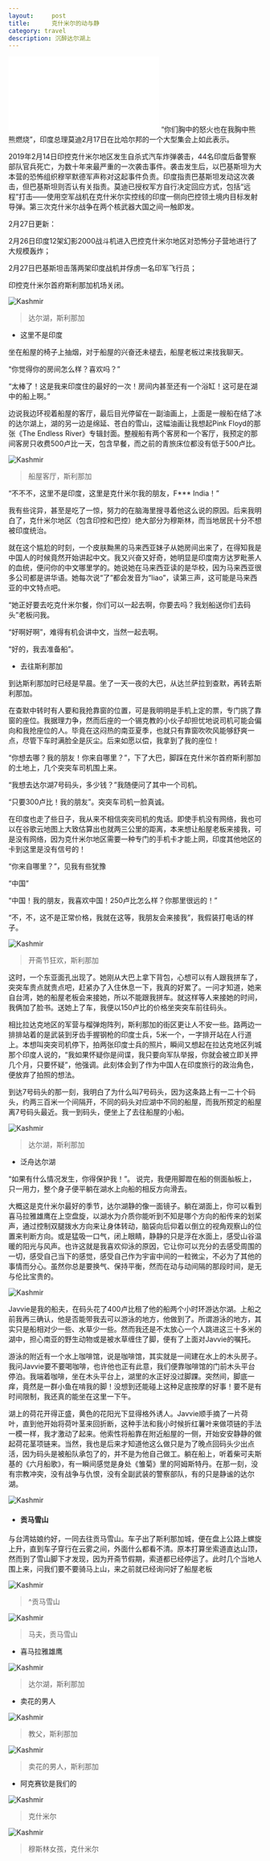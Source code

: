 ```yaml
---
layout:     post
title:      克什米尔的动与静
category: travel
description: 沉醉达尔湖上
---
```

<iframe frameborder="no" border="0" marginwidth="0" marginheight="0" src="//music.163.com/outchain/player?type=2&id=488919853&auto=1&height=66"></iframe>
<!-- <iframe frameborder="no" border="0" marginwidth="0" marginheight="0" src="https://m7.music.126.net/20190222142316/876ffe53fc6d6b3e88b1c277ef591046/ymusic/1329/526d/0bb0/67d66a95da84757a6b5859cfb35084fd.mp3"></iframe> -->
“你们胸中的怒火也在我胸中熊熊燃烧”，印度总理莫迪2月17日在比哈尔邦的一个大型集会上如此表示。

2019年2月14日印控克什米尔地区发生自杀式汽车炸弹袭击，44名印度后备警察部队官兵死亡，为数十年来最严重的一次袭击事件。袭击发生后，以巴基斯坦为大本营的恐怖组织穆罕默德军声称对这起事件负责。印度指责巴基斯坦发动这次袭击，但巴基斯坦则否认有关指责。莫迪已授权军方自行决定回应方式，包括“远程”打击——使用空军战机在克什米尔实控线的印度一侧向巴控领土境内目标发射导弹。第三次克什米尔战争在两个核武器大国之间一触即发。

2月27日更新：

2月26日印度12架幻影2000战斗机进入巴控克什米尔地区对恐怖分子营地进行了大规模轰炸；

2月27日巴基斯坦击落两架印度战机并俘虏一名印军飞行员；

印控克什米尔首府斯利那加机场关闭。


![Kashmir](https://raw.githubusercontent.com/JounyWang/JounyWang.github.io/master/_posts/travel/img/IMG_9101.JPG)
>达尔湖，斯利那加


 - 这里不是印度


坐在船屋的椅子上抽烟，对于船屋的兴奋还未褪去，船屋老板过来找我聊天。

“你觉得你的房间怎么样？喜欢吗？”

“太棒了！这是我来印度住的最好的一次！房间内甚至还有一个浴缸！这可是在湖中的船上啊。”

边说我边环视着船屋的客厅，最后目光停留在一副油画上，上面是一艘船在结了冰的达尔湖上，湖的另一边是绵延、苍白的雪山，这幅油画让我想起Pink Floyd的那张《The Endless River》专辑封面。整艘船有两个客房和一个客厅，我预定的那间客房只收费500卢比一天，包含早餐，而之前的青旅床位都没有低于500卢比。

![Kashmir](https://raw.githubusercontent.com/JounyWang/JounyWang.github.io/master/_posts/travel/img/IMG_9107.JPG)
>船屋客厅，斯利那加

“不不不，这里不是印度，这里是克什米尔我的朋友，F*** India！”

我有些诧异，甚至是吃了一惊，努力的在脑海里搜寻着他这么说的原因。后来我明白了，克什米尔地区（包含印控和巴控）绝大部分为穆斯林，而当地居民十分不想被印度统治。

就在这个尴尬的时刻，一个皮肤黝黑的马来西亚妹子从她房间出来了，在得知我是中国人的时候竟然开始讲起中文。我又兴奋又好奇，她明显是印度南方达罗毗荼人的血统，便问你的中文哪里学的。她说她在马来西亚读的是华校，因为马来西亚很多公司都是讲华语。她每次说“了”都会发音为“liao”，读第三声，这可能是马来西亚的中文特点吧。

“她正好要去吃克什米尔餐，你们可以一起去啊，你要去吗？我划船送你们去码头”老板问我。

“好啊好啊”，难得有机会讲中文，当然一起去啊。

“好的，我去准备船”。


 - 去往斯利那加


到达斯利那加时已经是早晨。坐了一天一夜的大巴，从达兰萨拉到查默，再转去斯利那加。

在查默中转时有人要和我抢靠窗的位置，可是我明明是手机上定的票，专门挑了靠窗的座位。我据理力争，然而后座的一个锡克教的小伙子却担忧地说司机可能会偏向和我抢座位的人。毕竟在这闷热的南亚夏季，也就只有靠窗吹吹风能够舒爽一点，尽管下车时满脸全是灰尘。后来如愿以偿，我拿到了我的座位！

“你想去哪？我的朋友！你来自哪里？”，下了大巴，脚踩在克什米尔首府斯利那加的土地上，几个突突车司机围上来。

“我想去达尔湖7号码头，多少钱？”我随便问了其中一个司机。

“只要300卢比！我的朋友”。突突车司机一脸真诚。

在印度也走了些日子，我从来不相信突突司机的鬼话。即使手机没有网络，我也可以在谷歌云地图上大致估算出也就两三公里的距离，本来想让船屋老板来接我，可是没有网络，因为克什米尔地区需要一种专门的手机卡才能上网，印度其他地区的卡到这里是没有信号的！

“你来自哪里？”，见我有些犹豫

“中国”

“中国！我的朋友，我喜欢中国！250卢比怎么样？你那里很远的！”

“不，不，这不是正常价格，我就在这等，我朋友会来接我”，我假装打电话的样子。

![Kashmir](https://raw.githubusercontent.com/JounyWang/JounyWang.github.io/master/_posts/travel/img/IMG_9748.JPG)
>开斋节狂欢，斯利那加

这时，一个东亚面孔出现了。她刚从大巴上拿下背包，心想可以有人跟我拼车了，突突车贵点就贵点吧，赶紧办了入住休息一下，我真的好累了。一问才知道，她来自台湾，她的船屋老板会来接她，所以不能跟我拼车。就这样等人来接她的时间，我俩加了脸书。送她上了车，我便以150卢比的价格坐突突车前往码头。

相比拉达克地区的军营与榴弹炮阵列，斯利那加的街区更让人不安一些。路两边一排排站着的是武装到牙齿手握钢枪的印度士兵，5米一个，一字排开站在人行道上。本想叫突突司机停下，拍两张印度士兵的照片，瞬间又想起在拉达克地区列城那个印度人说的，“我如果怀疑你是间谍，我只要向军队举报，你就会被立即关押几个月，只要怀疑”，他强调。此刻体会到了作为中国人在印度旅行的政治角色，便放弃了拍照的想法。

到达7号码头的那一刻，我明白了为什么叫7号码头，因为这条路上有一二十个码头，约两三百米一个间隔开，不同的码头对应湖中不同的船屋，而我所预定的船屋离7号码头最近。我一到码头，便坐上了去往船屋的小船。

![Kashmir](https://raw.githubusercontent.com/JounyWang/JounyWang.github.io/master/_posts/travel/img/IMG_9725.JPG)
>达尔湖，斯利那加


 - 泛舟达尔湖

“如果有什么情况发生，你得保护我！”。
说完，我便用脚蹬在船的侧面舢板上，只一用力，整个身子便平躺在湖水上向船的相反方向滑去。

大概这是克什米尔最好的季节，达尔湖静的像一面镜子。躺在湖面上，你可以看到喜马拉雅雄鹰在上空盘旋，以湖水为介质你能听到不知是哪个方向的船传来的划桨声，通过控制双腿拨水方向来让身体转动，脑袋向后仰着以倒立的视角观察山的位置来判断方向。或是猛吸一口气，闭上眼睛，静静的只是浮在水面上，感受山谷温暖的阳光与风声。也许这就是我喜欢仰泳的原因，它让你可以充分的去感受周围的一切，感受自己当下的感觉，感受自己作为宇宙中间的一粒微尘，不必为了其他的事情而分心。虽然你总是要换气、保持平衡，然而在动与动间隔的那段时间，是无与伦比宝贵的。


![Kashmir](https://raw.githubusercontent.com/JounyWang/JounyWang.github.io/master/_posts/travel/img/IMG_9749.JPG)


Javvie是我的船夫，在码头花了400卢比租了他的船两个小时环游达尔湖。上船之前我再三确认，他是否能带我去可以游泳的地方，他做到了。所谓游泳的地方，其实只是船相对少一些、水草少一些。然而我还是不太放心一个人跳进这三十多米的湖中，担心南亚的野生动物或是被水草缠住了脚，便有了上面对Javvie的嘱托。

游泳的附近有一个水上咖啡馆，说是咖啡馆，其实就是一间建在水上的木头房子。我问Javvie要不要喝咖啡，也许他也正有此意，我们便靠咖啡馆的门前木头平台停泊。我端着咖啡，坐在木头平台上，湖里的水正好没过脚踝。突然间，脚底一痒，竟然是一群小鱼在啃我的脚！没想到还能碰上这种足底按摩的好事！要不是有时间限制，我还真的能坐在这里一下午。

湖上的荷花开得正盛，黄色的花阳光下显得格外诱人。Javvie顺手摘了一片荷叶，直到他开始将荷叶茎来回折断，这种手法和我小时候折红薯叶来做项链的手法一模一样，我才激动了起来。他索性将船靠在附近船屋的一侧，开始安安静静的做起荷花茎项链来。当然，我也是后来才知道他这么做只是为了晚点回码头少出点活，因为码头是被船队承包了的，并不是为他自己做工。躺在船上，听着柴可夫斯基的《六月船歌》，有一瞬间感觉是身处《雏菊》里的阿姆斯特丹。在那一刻，没有宗教冲突，没有战争与仇恨，没有全副武装的警察部队，有的只是静谧的达尔湖。

![Kashmir](https://raw.githubusercontent.com/JounyWang/JounyWang.github.io/master/_posts/travel/img/IMG_9693.JPG)


 - #### 贡马雪山

与台湾姑娘约好，一同去往贡马雪山。车子出了斯利那加城，便在盘上公路上螺旋上升，直到车子穿行在云雾之间，外面什么都看不清。原本打算坐索道直达山顶，然而到了雪山脚下才发现，因为开斋节假期，索道都已经停运了。此时几个当地人围上来，问我们要不要骑马上山，来之前就已经询问好了船屋老板


![Kashmir](https://raw.githubusercontent.com/JounyWang/JounyWang.github.io/master/_posts/travel/img/IMG_9369.JPG)
>^贡马雪山

![Kashmir](https://raw.githubusercontent.com/JounyWang/JounyWang.github.io/master/_posts/travel/img/IMG_9415.JPG)
>马夫，贡马雪山


 - 喜马拉雅雄鹰


![Kashmir](https://raw.githubusercontent.com/JounyWang/JounyWang.github.io/master/_posts/travel/img/IMG_9603.JPG)
>达尔湖，斯利那加


 - 卖花的男人


![Kashmir](https://raw.githubusercontent.com/JounyWang/JounyWang.github.io/master/_posts/travel/img/IMG_9594.JPG)
>教父，斯利那加

![Kashmir](https://raw.githubusercontent.com/JounyWang/JounyWang.github.io/master/_posts/travel/img/IMG_9584.JPG)
>卖花的男人，斯利那加


 - 阿克赛钦是我们的


![Kashmir](https://raw.githubusercontent.com/JounyWang/JounyWang.github.io/master/_posts/travel/img/IMG_9817.JPG)
>克什米尔

![Kashmir](https://raw.githubusercontent.com/JounyWang/JounyWang.github.io/master/_posts/travel/img/IMG_9813.JPG)
>穆斯林女孩，克什米尔